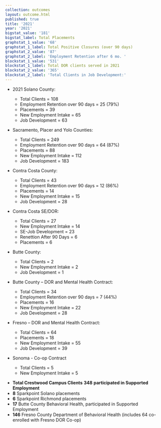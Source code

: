 ```yaml
---
collection: outcomes
layout: outcome.html
published: true
title: '2021'
year: '2021'
bigstat_value: '181'
bigstat_label: Total Placements
graphstat_1_value: '68'
graphstat_1_label: Total Positive Closures (over 90 days)
graphstat_2_value: '87'
graphstat_2_label: 'Employment Retention after 6 mo. '
blockstat_1_value: '531'
blockstat_1_label: Total DOR clients served in 2021
blockstat_2_value: '365'
blockstat_2_label: 'Total Clients in Job Development:'
---
```

* 2021 Solano County:
  - Total Clients = 108
  - Employment Retention over 90 days = 25 (79%)
  - Placements = 39
  - New Employment Intake = 65
  - Job Development = 63

* Sacramento, Placer and Yolo Counties:
  - Total Clients = 249
  - Employment Retention over 90 days = 64 (87%)
  - Placements = 88
  - New Employment Intake = 112
  - Job Development = 183

* Contra Costa County:
  - Total Clients = 43
  - Employment Retention over 90 days = 12 (86%)
  - Placements = 14
  - New Employment Intake = 15
  - Job Development = 28

* Contra Costa SE/DOR:
  - Total Clients = 27
  - New Employment Intake = 14
  - SE-Job Development = 23
  - Renettion After 90 Days = 6
  - Placements = 6

* Butte County:
  - Total Clients = 2
  - New Employment Intake = 2
  - Job Development = 1

* Butte County – DOR and Mental Health Contract:
  - Total Clients = 34
  - Employment Retention over 90 days = 7 (44%)
  - Placements = 16
  - New Employment Intake = 22
  - Job Development = 28
  
* Fresno – DOR and Mental Health Contract:
  - Total Clients = 64
  - Placements = 18
  - New Employment Intake = 55
  - Job Development = 39

* Sonoma - Co-op Contract
  - Total Clients = 5
  - New Employment Intake = 5

- **Total Crestwood Campus Clients** **348** **participated in Supported Employment**
- **8** Sparkpoint Solano placements
- **6** Sparkpoint Richmond placements
- **17** Butte County Behavioral Health, participated in Supported Employment
- **146** Fresno County Department of Behavioral Health (includes 64 co-enrolled with Fresno DOR Co-op)
